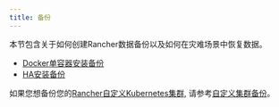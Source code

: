 ```yaml
---
title: 备份
---
```


本节包含关于如何创建Rancher数据备份以及如何在灾难场景中恢复数据。

- [Docker单容器安装备份](./single-node-backups/)
- [HA安装备份](./ha-backups/)

如果您想备份您的[Rancher自定义Kubernetes集群](/docs/rancher/v2.x/en/cluster-provisioning/rke-clusters/), 请参考[自定义集群备份](/docs/rancher/v2.x/en/cluster-admin/backing-up-etcd/)。
